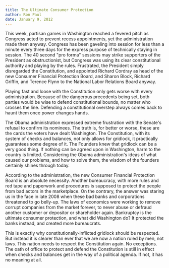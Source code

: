 ```yaml
---
title: The Ultimate Consumer Protection
author: Ron Paul
date: January 9, 2012
---
```


This week, partisan games in Washington reached a fevered pitch as
Congress acted to prevent recess appointments, yet the administration
made them anyway.  Congress has been gaveling into session for less than
a minute every three days for the express purpose of technically staying
in session.  The 40 second "pro forma" sessions may strike supporters of
the President as obstructionist, but Congress was using its clear
constitutional authority and playing by the rules.  Frustrated, the
President simply disregarded the Constitution, and appointed Richard
Cordray as head of the new Consumer Financial Protection Board, and
Sharon Block, Richard Griffin, and Terence Flynn to the National Labor
Relations Board anyway.

Playing fast and loose with the Constitution only gets worse with every
administration.  Because of the dangerous precedents being set, both
parties would be wise to defend constitutional bounds, no matter who
crosses the line.  Defending a constitutional overstep always comes back
to haunt them once power changes hands.

The Obama administration expressed extreme frustration with the Senate's
refusal to confirm its nominees.  The truth is, for better or worse,
these are the cards the voters have dealt Washington.  The Constitution,
with its system of checks and balances, not only allows for gridlock, it
practically guarantees some degree of it.  The Founders knew that
gridlock can be a very good thing.  If nothing can be agreed upon in
Washington, harm to the country is limited.  Considering the Obama
administration's ideas of what caused our problems, and how to solve
them, the wisdom of the founders certainly shines through today.

According to the administration, the new Consumer Financial Protection
Board is an absolute necessity.  Another bureaucracy, with more rules
and red tape and paperwork and procedures is supposed to protect the
people from bad actors in the marketplace.  On the contrary, the answer
was staring us in the face in late 2008 when these bad banks and
corporations threatened to go belly-up.  The laws of economics were
working to remove corrupt companies from the market forever, to never
abuse or defraud another customer or depositor or shareholder again. 
Bankruptcy is the ultimate consumer protection, and what did Washington
do?  It protected the banks instead, and created more bureaucrats.

This is exactly why constitutionally-inflicted gridlock should be
respected.  But instead it is clearer than ever that we are now a nation
ruled by men, not laws.  This nation needs to respect the Constitution
again.  No exceptions.  The oath of office to protect and defend the
Constitution is still in effect when checks and balances get in the way
of a political agenda.  If not, it has no meaning at all. 
